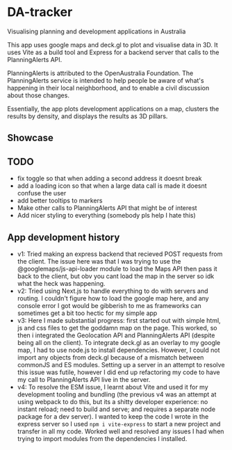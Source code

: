 # DA-tracker
Visualising planning and development applications in Australia

This app uses google maps and deck.gl to plot and visualise data in 3D. It uses Vite as a build tool and Express for a backend server that calls to the PlanningAlerts API.

PlanningAlerts is attributed to the OpenAustralia Foundation. The PlanningAlerts service is intended to help people be aware of what's happening in their local neighborhood, and to enable a civil discussion about those changes.

Essentially, the app plots development applications on a map, clusters the results by density, and displays the results as 3D pillars.

## Showcase


## TODO
- fix toggle so that when adding a second address it doesnt break
- add a loading icon so that when a large data call is made it doesnt confuse the user
- add better tooltips to markers
- Make other calls to PlanningAlerts API that might be of interest
- Add nicer styling to everything (somebody pls help I hate this)

## App development history
- v1: Tried making an express backend that recieved POST requests from the client. The issue here was that I was trying to use the @googlemaps/js-api-loader module to load the Maps API then pass it back to the client, but obv you cant load the map in the server so idk what the heck was happening.
- v2: Tried using Next.js to handle everything to do with servers and routing. I couldn't figure how to load the google map here, and any console error I got would be gibberish to me as frameworks can sometimes get a bit too hectic for my simple app
- v3: Here I made substantial progress: first started out with simple html, js and css files to get the goddamn map on the page. This worked, so then i integrated the Geolocation API and PlanningAlerts API (despite being all on the client). To integrate deck.gl as an overlay to my google map, I had to use node.js to install dependencies. However, I could not import any objects from deck.gl because of a mismatch between commonJS and ES modules. Setting up a server in an attempt to resolve this issue was futile, however I did end up refactoring my code to have my call to PlanningAlerts API live in the server.
- v4: To resolve the ESM issue, I learnt about Vite and used it for my development tooling and bundling (the previous v4 was an attempt at using webpack to do this, but its a shitty developer experience: no instant reload; need to build and serve; and requires a separate node package for a dev server). I wanted to keep the code I wrote in the express server so I used `npm i vite-express` to start a new project and transfer in all my code. Worked well and resolved any issues I had when trying to import modules from the dependencies I installed.


